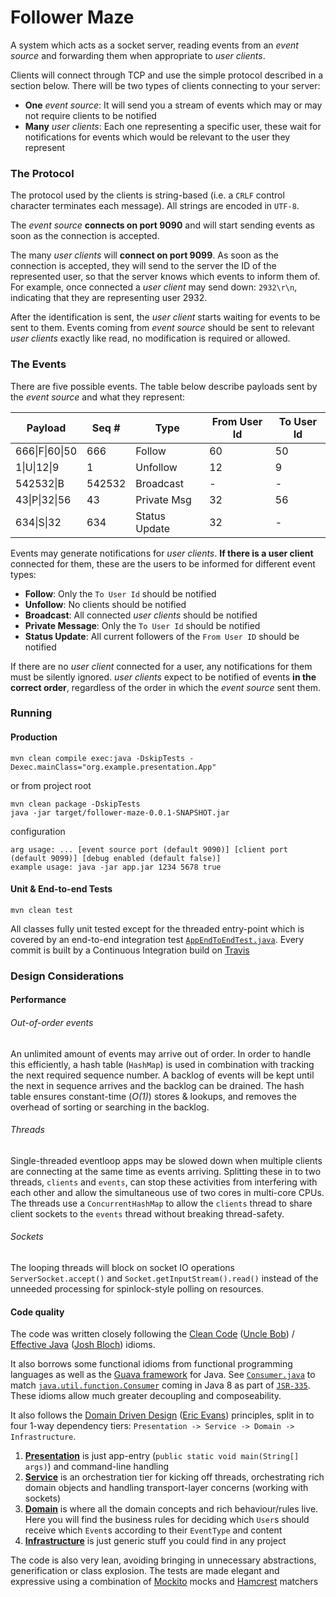 # Follower Maze

A system which acts as a socket server, reading events from an *event source*
and forwarding them when appropriate to *user clients*.

Clients will connect through TCP and use the simple protocol described in a
section below. There will be two types of clients connecting to your server:

- **One** *event source*: It will send you a
stream of events which may or may not require clients to be notified
- **Many** *user clients*: Each one representing a specific user,
these wait for notifications for events which would be relevant to the
user they represent

### The Protocol
The protocol used by the clients is string-based (i.e. a `CRLF` control
character terminates each message). All strings are encoded in `UTF-8`.

The *event source* **connects on port 9090** and will start sending
events as soon as the connection is accepted.

The many *user clients* will **connect on port 9099**. As soon
as the connection is accepted, they will send to the server the ID of
the represented user, so that the server knows which events to
inform them of. For example, once connected a *user client* may send down:
`2932\r\n`, indicating that they are representing user 2932.

After the identification is sent, the *user client* starts waiting for
events to be sent to them. Events coming from *event source* should be
sent to relevant *user clients* exactly like read, no modification is
required or allowed.

### The Events
There are five possible events. The table below describe payloads
sent by the *event source* and what they represent:

| Payload                   | Seq #  | Type         | From User Id | To User Id |
|---------------------------|--------|--------------|--------------|------------|
|666&#124;F&#124;60&#124;50 | 666    | Follow       | 60           | 50         |
|1&#124;U&#124;12&#124;9    | 1      | Unfollow     | 12           | 9          |
|542532&#124;B              | 542532 | Broadcast    | -            | -          |
|43&#124;P&#124;32&#124;56  | 43     | Private Msg  | 32           | 56         |
|634&#124;S&#124;32         | 634    | Status Update| 32           | -          |


Events may generate notifications for *user clients*. **If there is a user client** connected for them, 
these are the users to be informed for different event types:

* **Follow**: Only the `To User Id` should be notified
* **Unfollow**: No clients should be notified
* **Broadcast**: All connected *user clients* should be notified
* **Private Message**: Only the `To User Id` should be notified
* **Status Update**: All current followers of the `From User ID` should be notified

If there are no *user client* connected for a user, any notifications
for them must be silently ignored. *user clients* expect to be notified of
events **in the correct order**, regardless of the order in which the
*event source* sent them.

### Running

#### Production

```mvn clean compile exec:java -DskipTests -Dexec.mainClass="org.example.presentation.App"```

or from project root

```
mvn clean package -DskipTests
java -jar target/follower-maze-0.0.1-SNAPSHOT.jar
```

configuration

```
arg usage: ... [event source port (default 9090)] [client port (default 9099)] [debug enabled (default false)]
example usage: java -jar app.jar 1234 5678 true
```

#### Unit & End-to-end Tests

```mvn clean test```

All classes fully unit tested except for the threaded entry-point which is covered by an end-to-end integration test
[`AppEndToEndTest.java`](https://github.com/williamboxhall/follower-maze/blob/master/src/test/java/org/example/presentation/AppEndToEndTest.java). 
Every commit is built by a Continuous Integration build on 
[Travis](https://travis-ci.org/williamboxhall/follower-maze/builds)

### Design Considerations

#### Performance

###### Out-of-order events

An unlimited amount of events may arrive out of order. In order to handle this efficiently, a hash table (`HashMap`) is
used in combination with tracking the next required sequence number. A backlog of events will be kept until
the next in sequence arrives and the backlog can be drained. The hash table ensures constant-time (*O(1)*) stores &
lookups, and removes the overhead of sorting or searching in the backlog.

###### Threads

Single-threaded eventloop apps may be slowed down when multiple clients are connecting at the same time as events
arriving. Splitting these in to two threads, `clients` and `events`, can stop these activities from interfering with
each other and allow the simultaneous use of two cores in multi-core CPUs. The threads use a `ConcurrentHashMap` to
allow the `clients` thread to share client sockets to the `events` thread without breaking thread-safety.

###### Sockets

The looping threads will block on socket IO operations `ServerSocket.accept()` and
`Socket.getInputStream().read()` instead of the unneeded processing for spinlock-style polling on resources.

#### Code quality

The code was written closely following the
[Clean Code](http://www.barnesandnoble.com/w/clean-code-robert-c-martin/1101628669?ean=9780132350884&itm=1&usri=9780132350884)
([Uncle Bob](https://twitter.com/unclebobmartin)) /
[Effective Java](http://www.barnesandnoble.com/w/effective-java-joshua-bloch/1100507678?ean=9780321356680)
([Josh Bloch](https://twitter.com/joshbloch)) idioms.

It also borrows some functional idioms from functional programming languages as well as the
[Guava framework](https://code.google.com/p/guava-libraries/wiki/FunctionalExplained) for Java.
See 
[`Consumer.java`](https://github.com/williamboxhall/follower-maze/blob/master/src/main/java/org/example/infrastructure/Consumer.java) 
to match
[`java.util.function.Consumer`](http://docs.oracle.com/javase/8/docs/api/java/util/function/Consumer.html)
coming in Java 8 as part of [`JSR-335`](http://cr.openjdk.java.net/~dlsmith/jsr335-0.6.1/). These idioms allow
much greater decoupling and composeability.

It also follows the
[Domain Driven Design](http://books.google.com/books/about/Domain_Driven_Design.html?id=hHBf4YxMnWMC&redir_esc=y)
([Eric Evans](https://twitter.com/ericevans0)) principles, split in to four 1-way dependency tiers:
`Presentation -> Service -> Domain -> Infrastructure`.

1. [**Presentation**](https://github.com/williamboxhall/follower-maze/tree/master/src/main/java/org/example/presentation)
is just app-entry (`public static void main(String[] args)`) and command-line handling
2. [**Service**](https://github.com/williamboxhall/follower-maze/tree/master/src/main/java/org/example/service)
is an orchestration tier for kicking off threads, orchestrating rich domain objects and handling
transport-layer concerns (working with sockets)
3. [**Domain**](https://github.com/williamboxhall/follower-maze/tree/master/src/main/java/org/example/domain) 
is where all the domain concepts and rich behaviour/rules live. Here you will find the business rules for
deciding which `User`s should receive which `Event`s according to their `EventType` and content
4. [**Infrastructure**](https://github.com/williamboxhall/follower-maze/tree/master/src/main/java/org/example/infrastructure) 
is just generic stuff you could find in any project

The code is also very lean, avoiding bringing in unnecessary abstractions, generification or class explosion. The
tests are made elegant and expressive using a combination of [Mockito](https://code.google.com/p/mockito/) mocks and [Hamcrest](https://code.google.com/p/hamcrest/wiki/Tutorial) matchers
